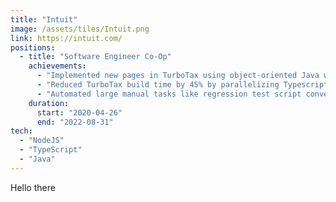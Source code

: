 ```yaml
---
title: "Intuit"
image: /assets/tiles/Intuit.png
link: https://intuit.com/
positions:
  - title: "Software Engineer Co-Op"
    achievements:
      - "Implemented new pages in TurboTax using object-oriented Java with 100% diff coverage on unit tests."
      - "Reduced TurboTax build time by 45% by parallelizing Typescript compilation with Gulp, saving teammates 40 hours/year."
      - "Automated large manual tasks like regression test script conversion using Replay and VM deployment using PowerShell."
    duration:
      start: "2020-04-26"
      end: "2022-08-31"
tech:
  - "NodeJS"
  - "TypeScript"
  - "Java"
---
```


Hello there

